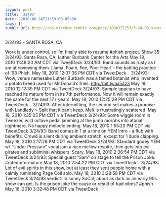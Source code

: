 ```yaml
---
layout: post
title: '32493'
date: '2010-08-24T13:59:00-05:00'
tags: []
tumblr_url: http://rob-mitchum.tumblr.com/post/1004377253/3-24-93-santa-rosa-ca-work-is-under-control
---
```

3/24/93 - SANTA ROSA, CA

Work is under control, so I’m finally able to resume #phish project. Show 35: 3/24/93, Santa Rosa, CA, Luther Burbank Center for the Arts May 18, 2010 11:48:20 AM CDT via TweetDeck
3/24/93: Band sounds as rusty as I am at reviewing them. Llama, Foam, Fee, Poor Heart - the batting practice of ‘93 Phish. May 18, 2010 12:07:36 PM CDT via TweetDeck
   3/24/93: Wow, venue namesake Luther Burbank was a famed botanist who invented a potato breed used for McDonald’s fries: http://bit.ly/aa54z3 May 18, 2010 12:17:39 PM CDT via TweetDeck
3/24/93: Sample appears to have reached its mature form in its 7th performance. Now it will remain exactly the same for the next 17+ years. May 18, 2010 12:25:29 PM CDT via TweetDeck
   3/24/93: After intermitting, the second set makes a promise with Landlady > Split that it can’t keep. Melt is frustratingly scattered. May 18, 2010 1:35:05 PM CDT via TweetDeck
3/24/93: Some wiggle room in Tweezer, wild octave pedal jamming at the jump morphs into atonal nightmare. No happy melodic ending. May 18, 2010 1:55:20 PM CDT via TweetDeck
3/24/93: Band comes in 1 at a time on YEM intro - a flub with benefits. Crowd is silent during ambient stretch, except for 1 dude clapping. May 18, 2010 2:17:28 PM CDT via TweetDeck
3/24/93: Standard gooey YEM w/ “Under Pressure” vocal jam a nice mellow respite, then gets into evil pirates and subliminal whispers. Scary. May 18, 2010 2:36:54 PM CDT via TweetDeck
3/24/93: Special guest “Sam” on stage to tell the Prison Joke. #ratedmformature May 18, 2010 2:54:22 PM CDT via TweetDeck
   3/24/93: Lot of evil spirits in this show, but at least they sent people home with a calmly ruminating Page Coil solo. May 18, 2010 3:28:58 PM CDT via TweetDeck
3/24/93 verdict: In sunny SoCal, about as dark as an early 90s show can get. Is the prison joke the cause or result of bad vibes? #phish May 18, 2010 3:32:48 PM CDT via TweetDeck
